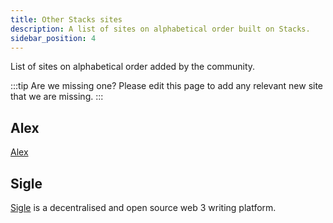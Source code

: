 ```yaml
---
title: Other Stacks sites
description: A list of sites on alphabetical order built on Stacks.
sidebar_position: 4
---
```


List of sites on alphabetical order added by the community.

:::tip Are we missing one?
Please edit this page to add any relevant new site that we are missing.
:::

## Alex
[Alex](https://app.alexlab.co)

## Sigle

[Sigle](https://www.sigle.io/) is a decentralised and open source web 3 writing platform.